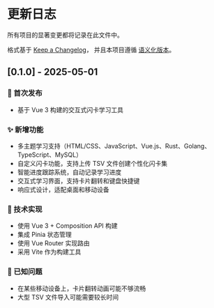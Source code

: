 # 更新日志

所有项目的显著变更都将记录在此文件中。

格式基于 [Keep a Changelog](https://keepachangelog.com/zh-CN/1.0.0/)，
并且本项目遵循 [语义化版本](https://semver.org/lang/zh-CN/)。

## [0.1.0] - 2025-05-01

### 🎉 首次发布

- 基于 Vue 3 构建的交互式闪卡学习工具

### ✨ 新增功能

- 多主题学习支持（HTML/CSS、JavaScript、Vue.js、Rust、Golang、TypeScript、MySQL）
- 自定义闪卡功能，支持上传 TSV 文件创建个性化闪卡集
- 智能进度跟踪系统，自动记录学习进度
- 交互式学习界面，支持卡片翻转和键盘快捷键
- 响应式设计，适配桌面和移动设备

### 🔧 技术实现

- 使用 Vue 3 + Composition API 构建
- 集成 Pinia 状态管理
- 使用 Vue Router 实现路由
- 采用 Vite 作为构建工具

### 🐛 已知问题

- 在某些移动设备上，卡片翻转动画可能不够流畅
- 大型 TSV 文件导入可能需要较长时间
